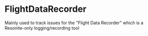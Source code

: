 # FlightDataRecorder
Mainly used to track issues for the "Flight Data Recorder" which is a Resonite-only logging/recording tool
